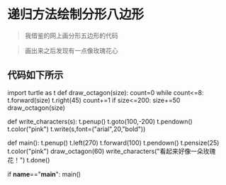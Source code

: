 # 递归方法绘制分形八边形
> 我借鉴的网上画分形五边形的代码

>画出来之后发现有一点像玫瑰花心

## 代码如下所示
  import turtle as t
def draw_octagon(size):
    count=0
    while count<=8:
        t.forward(size)
        t.right(45)
        count+=1
    if size<=200:
        size+=50
        draw_octagon(size)

def write_characters(s):
    t.penup()
    t.goto(100,-200)
    t.pendown()
    t.color("pink")
    t.write(s,font=("arial",20,"bold"))

def main():
    t.penup()
    t.left(270)
    t.forward(100)
    t.pendown()
    t.pensize(25)
    t.color("pink")
    draw_octagon(60)
    write_characters("看起来好像一朵玫瑰花！")
    t.done()

if __name__=="__main__":
    main()
